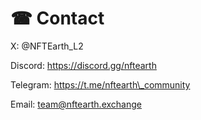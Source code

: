 # ☎ Contact

X: @NFTEarth\_L2

Discord: https://discord.gg/nftearth

Telegram: https://t.me/nftearth\_community

Email: team@nftearth.exchange
